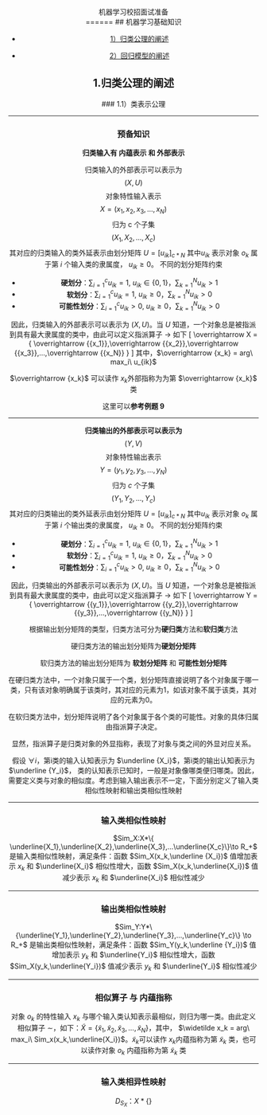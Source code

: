 <center> 机器学习校招面试准备 <center>
======
## 机器学习基础知识

* [1）归类公理的阐述](#1)

* [2）回归模型的阐述](#2)


<h2 id="1">1.归类公理的阐述</h2>
### 1.1）类表示公理

---
### **预备知识**
**归类输入有 **内蕴表示** 和 **外部表示****


归类输入的外部表示可以表示为
$$(X,U)$$
对象特性输入表示
$$X = ( x_1,x_2,x_3,...,x_N ) $$
归为 c 个子集
$$ ( X_1,X_2,...,X_c )$$
其对应的归类输入的类外延表示由划分矩阵 $U = [u_{ik}]_{c*N}$ 其中$u_{ik}$ 表示对象 $o_k$ 属于第 $i$ 个输入类的隶属度， $u_{ik} \geq 0$。
不同的划分矩阵约束
* **硬划分**：$\sum\nolimits_{i = 1}^c {{u_{ik}}}  = 1$,  ${u_{ik}} \in \{ 0,1\}$，$\sum\nolimits_{k = 1}^N {{u_{ik}} > 1}$
* **软划分**：$\sum\nolimits_{i = 1}^c {{u_{ik}}}  = 1$,  ${u_{ik}} \geq  0$，$\sum\nolimits_{k = 1}^N {{u_{ik}} > 0}$
* **可能性划分**：$\sum\nolimits_{i = 1}^c {{u_{ik}}}  > 0$,  ${u_{ik}} \geq  0$，$\sum\nolimits_{k = 1}^N {{u_{ik}} > 0}$

因此，归类输入的外部表示可以表示为 $(X,U)$。当 $U$ 知道，一个对象总是被指派到具有最大隶属度的类中，由此可以定义指派算子 $\to$ 如下
\[
\overrightarrow X  = \{ \overrightarrow {{x_1}},\overrightarrow {{x_2}},\overrightarrow {{x_3}},...,\overrightarrow {{x_N}} \}
\]
其中，$\overrightarrow {x_k} = arg\ max_i\ u_{ik}$

$\overrightarrow {x_k}$ 可以读作 $x_k$外部指称为为第 $\overrightarrow {x_k}$ 类

这里可以**参考例题 9**

---

**归类输出的外部表示可以表示为**
$$(Y,V)$$
对象特性输出表示
$$Y = ( y_1,y_2,y_3,...,y_N ) $$
归为 $c$ 个子集
$$ ( Y_1,Y_2,...,Y_c )$$
其对应的归类输出的类外延表示由划分矩阵 $U = [u_{ik}]_{c*N}$ 其中$u_{ik}$ 表示对象 $o_k$ 属于第 $i$ 个输出类的隶属度， $u_{ik} \geq 0$。
不同的划分矩阵约束
* **硬划分**：$\sum\nolimits_{i = 1}^c {{u_{ik}}}  = 1$,  ${u_{ik}} \in \{ 0,1\}$，$\sum\nolimits_{k = 1}^N {{u_{ik}} > 1}$
* **软划分**：$\sum\nolimits_{i = 1}^c {{u_{ik}}}  = 1$,  ${u_{ik}} \geq  0$，$\sum\nolimits_{k = 1}^N {{u_{ik}} > 0}$
* **可能性划分**：$\sum\nolimits_{i = 1}^c {{u_{ik}}}  > 0$,  ${u_{ik}} \geq  0$，$\sum\nolimits_{k = 1}^N {{u_{ik}} > 0}$

因此，归类输出的外部表示可以表示为 $(X,U)$。当 $U$ 知道，一个对象总是被指派到具有最大隶属度的类中，由此可以定义指派算子 $\to$ 如下
\[
\overrightarrow Y  = \{ \overrightarrow {{y_1}},\overrightarrow {{y_2}},\overrightarrow {{y_3}},...,\overrightarrow {{y_N}} \}
\]

根据输出划分矩阵的类型，归类方法可分为**硬归类**方法和**软归类**方法

硬归类方法的输出划分矩阵为**硬划分矩阵**

软归类方法的输出划分矩阵为 **软划分矩阵** 和 **可能性划分矩阵**

在硬归类方法中，一个对象只属于一个类，划分矩阵直接说明了各个对象属于哪一类，只有该对象明确属于该类时，其对应的元素为1，如该对象不属于该类，其对应的元素为0。

在软归类方法中，划分矩阵说明了各个对象属于各个类的可能性。对象的具体归属由指派算子决定。

显然，指派算子是归类对象的外显指称，表现了对象与类之间的外显对应关系。

假设 $\forall i$，第i类的输入认知表示为 $\underline {X_i}$，第i类的输出认知表示为 $\underline {Y_i}$，
类的认知表示已知时，一般是对象像哪类便归哪类。因此，需要定义类与对象的相似度。考虑到输入输出表示不一定，下面分别定义了输入类相似性映射和输出类相似性映射

***

### **输入类相似性映射**
$Sim_X:X*\{ \underline{X_1},\underline{X_2},\underline{X_3},...\underline{X_c}\}\to R_+$
是输入类相似性映射，满足条件：函数 $Sim_X(x_k,\underline {X_i})$ 值增加表示 $x_k$ 和 $\underline{X_i}$ 相似性增大，函数 $Sim_X(x_k,\underline{X_i})$ 值减少表示 $x_k$ 和 $\underline{X_i}$ 相似性减少

***
### **输出类相似性映射**
$Sim_Y:Y*\{\underline{Y_1},\underline{Y_2},\underline{Y_3},...,\underline{Y_c}\} \to R_+$ 是输出类相似性映射，满足条件：函数 $Sim_Y(y_k,\underline {Y_i})$ 值增加表示 $y_k$ 和 $\underline{Y_i}$ 相似性增大，函数 $Sim_X(y_k,\underline{Y_i})$ 值减少表示 $y_k$ 和 $\underline{Y_i}$ 相似性减少

***
### **相似算子 与 内蕴指称**
对象 $o_k$ 的特性输入 $x_k$ 与哪个输入类认知表示最相似，则归为哪一类。由此定义相似算子 $\sim$，如下：$\widetilde X = \{\widetilde{x}_1,\widetilde{x}_2,\widetilde{x}_3,...,\widetilde{x}_N\}$，其中，
$\widetilde x_k = arg\ max_i\ Sim_x(x_k,\underline{X_i})$。$\widetilde{x}_k$可以读作 $x_k$内蕴指称为第 $\widetilde{x}_k$ 类，也可以读作对象 $o_k$ 内蕴指称为第 $\widetilde{x}_k$ 类
***
### **输入类相异性映射**
$D_{S_X}：X*\{\}$
